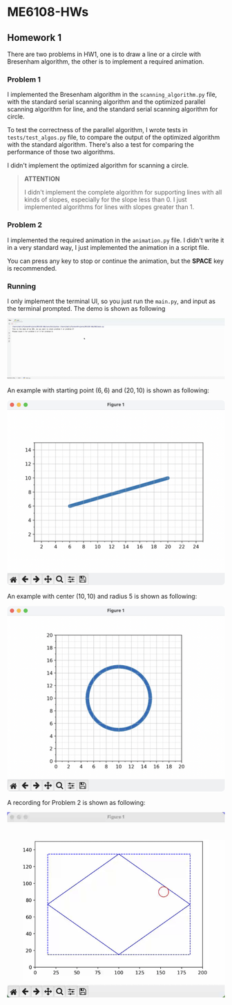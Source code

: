 # ME6108-HWs

## Homework 1

There are two problems in HW1, one is to draw a line or a circle with
Bresenham algorithm, the other is to implement a required animation.

### Problem 1

I implemented the Bresenham algorithm in the `scanning_algorithm.py` file, 
with the standard serial scanning algorithm and the optimized 
parallel scanning algorithm for line, and the standard serial scanning 
algorithm for circle.

To test the correctness of the parallel algorithm, I wrote tests in 
`tests/test_algos.py` file, to compare the output of the optimized 
algorithm with the standard algorithm. There's also a test for comparing 
the performance of those two algorithms.

I didn't implement the optimized algorithm for scanning a circle.

> **ATTENTION**
> 
> I didn't implement the complete algorithm for supporting lines with all 
> kinds of slopes, especially for the slope less than 0. I just implemented 
> algorithms for lines with slopes greater than 1.

### Problem 2

I implemented the required animation in the `animation.py` file. I didn't 
write it in a very standard way, I just implemented the animation in a 
script file.

You can press any key to stop or continue the animation, but the **SPACE** 
key is recommended.

### Running

I only implement the terminal UI, so you just run the `main.py`, and input as the terminal prompted.
The demo is shown as following

![Demo](HW1/demo/UI_demo.gif)

An example with starting point $(6, 6)$ and $(20, 10)$ is shown as following:

![Example](HW1/demo/demo_line.png)

An example with center $(10, 10)$ and radius $5$ is shown as following:

![Example](HW1/demo/demo_circle.png)

A recording for Problem 2 is shown as following:

![Recording](HW1/demo/demo_animation.gif)

